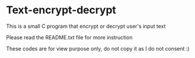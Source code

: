 # Text-encrypt-decrypt
This is a small C program that encrypt or decrypt user's input text

Please read the README.txt file for more instruction

These codes are for view purpose only, do not copy it as I do not consent :)
